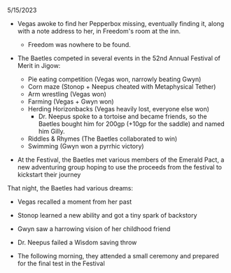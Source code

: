 5/15/2023

- Vegas awoke to find her Pepperbox missing, eventually finding it, along with a note address to her, in Freedom's room at the inn.
	- Freedom was nowhere to be found.

- The Baetles competed in several events in the 52nd Annual Festival of Merit in Jigow:
	- Pie eating competition (Vegas won, narrowly beating Gwyn)
	- Corn maze (Stonop + Neepus cheated with Metaphysical Tether)
	- Arm wrestling (Vegas won)
	- Farming (Vegas + Gwyn won)
	- Herding Horizonbacks (Vegas heavily lost, everyone else won)
		- Dr. Neepus spoke to a tortoise and became friends, so the Baetles bought him for 200gp (+10gp for the saddle) and named him Gilly.
	- Riddles & Rhymes (The Baetles collaborated to win)
	- Swimming (Gwyn won a pyrrhic victory)

- At the Festival, the Baetles met various members of the Emerald Pact, a new adventuring group hoping to use the proceeds from the festival to kickstart their journey

That night, the Baetles had various dreams:
- Vegas recalled a moment from her past
- Stonop learned a new ability and got a tiny spark of backstory
- Gwyn saw a harrowing vision of her childhood friend
- Dr. Neepus failed a Wisdom saving throw

- The following morning, they attended a small ceremony and prepared for the final test in the Festival
